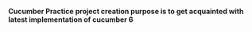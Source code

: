  **Cucumber Practice project creation purpose is to get acquainted with latest implementation of cucumber 6**





